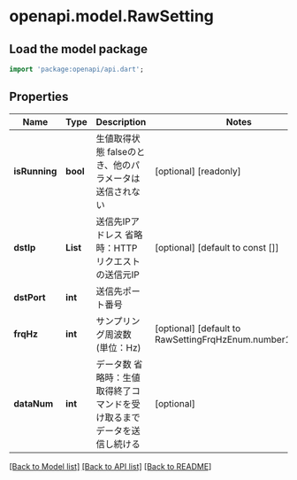 # openapi.model.RawSetting

## Load the model package
```dart
import 'package:openapi/api.dart';
```

## Properties
Name | Type | Description | Notes
------------ | ------------- | ------------- | -------------
**isRunning** | **bool** | 生値取得状態   falseのとき、他のパラメータは送信されない  | [optional] [readonly] 
**dstIp** | **List<int>** | 送信先IPアドレス   省略時：HTTPリクエストの送信元IP  | [optional] [default to const []]
**dstPort** | **int** | 送信先ポート番号 | 
**frqHz** | **int** | サンプリング周波数 (単位：Hz)    | [optional] [default to RawSettingFrqHzEnum.number160000]
**dataNum** | **int** | データ数   省略時：生値取得終了コマンドを受け取るまでデータを送信し続ける  | [optional] 

[[Back to Model list]](../README.md#documentation-for-models) [[Back to API list]](../README.md#documentation-for-api-endpoints) [[Back to README]](../README.md)


